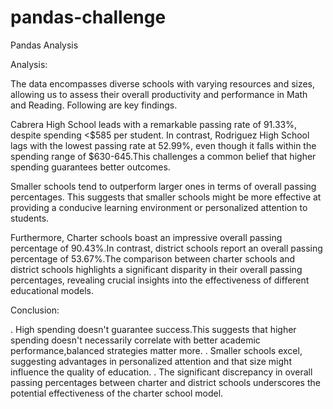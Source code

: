 # pandas-challenge
Pandas Analysis


Analysis: 

  The data encompasses diverse schools with varying resources and sizes, allowing us to assess their overall productivity and performance in Math and Reading. Following are key findings.
  
  Cabrera High School leads with a remarkable passing rate of 91.33%, despite spending <$585 per student. In contrast, Rodriguez High School lags with the lowest passing rate at 52.99%, even though it falls within the spending range of $630-645.This challenges a common belief that higher spending guarantees better outcomes. 
  
  Smaller schools tend to outperform larger ones in terms of overall passing percentages. This suggests that smaller schools might be more effective at providing a conducive learning environment or personalized attention to students.

  Furthermore, Charter schools boast an impressive overall passing percentage of 90.43%.In contrast, district schools report an overall passing percentage of 53.67%.The comparison between charter schools and district schools highlights a significant disparity in their overall passing percentages, revealing crucial insights into the effectiveness of different educational models.
  
Conclusion:
  
  . High spending doesn't guarantee success.This suggests that higher spending doesn't necessarily correlate with better academic performance,balanced strategies matter more.
  . Smaller schools excel, suggesting advantages in personalized attention and that size might influence the quality of education.
  . The significant discrepancy in overall passing percentages between charter and district schools underscores the potential effectiveness of the charter school model. 
  
